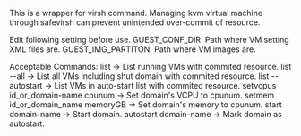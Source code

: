 This is a wrapper for virsh command.
Managing kvm virtual machine through safevirsh can prevent unintended over-commit of resource.

Edit following setting before use.
GUEST_CONF_DIR: Path where VM setting XML files are.
GUEST_IMG_PARTITON: Path where VM images are.

Acceptable Commands:
  list
    -> List running VMs with commited resource.
  list --all
    -> List all VMs including shut domain with commited resource.
  list --autostart
    -> List VMs in auto-start list with commited resource.
  setvcpus id_or_domain-name cpunum
    -> Set domain's VCPU to cpunum.
  setmem id_or_domain_name memoryGB
    -> Set domain's memory to cpunum.
  start domain-name
    -> Start domain.
  autostart domain-name
    -> Mark domain as autostart.

